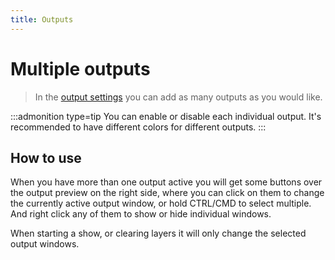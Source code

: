 ```yaml
---
title: Outputs
---
```


# Multiple outputs

> In the [output settings](./output#settings) you can add as many outputs as you would like.

:::admonition type=tip
You can enable or disable each individual output. It's recommended to have different colors for different outputs.
:::

## How to use

When you have more than one output active you will get some buttons over the output preview on the right side, where you can click on them to change the currently active output window, or hold CTRL/CMD to select multiple. And right click any of them to show or hide individual windows.

When starting a show, or clearing layers it will only change the selected output windows.
